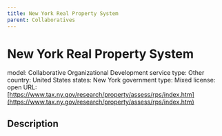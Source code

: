 ```yaml
---
title: New York Real Property System
parent: Collaboratives
---
```


# New York Real Property System

model: Collaborative Organizational Development
service type: Other
country: United States
states: New York
government type: Mixed
license: open
URL: [https://www.tax.ny.gov/research/property/assess/rps/index.htm](https://www.tax.ny.gov/research/property/assess/rps/index.htm)

## Description
